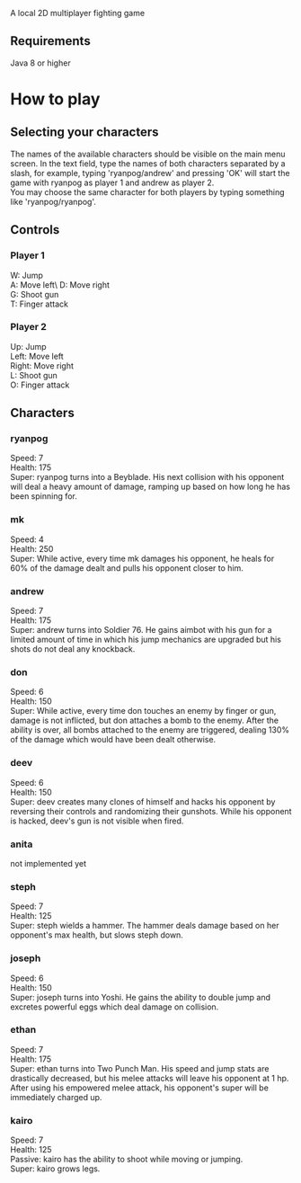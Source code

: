 A local 2D multiplayer fighting game

## Requirements

Java 8 or higher

# How to play

## Selecting your characters

The names of the available characters should be visible on the main menu screen. In the text field, type the names of both characters separated by a slash, for example, typing 'ryanpog/andrew' and pressing 'OK' will start the game with ryanpog as player 1 and andrew as player 2.\
You may choose the same character for both players by typing something like 'ryanpog/ryanpog'.

## Controls

### Player 1
W: Jump\
A: Move left\\
D: Move right\
G: Shoot gun\
T: Finger attack

### Player 2
Up: Jump\
Left: Move left\
Right: Move right\
L: Shoot gun\
O: Finger attack

## Characters

### ryanpog
Speed: 7\
Health: 175\
Super: ryanpog turns into a Beyblade. His next collision with his opponent will deal a heavy amount of damage, ramping up based on how long he has been spinning for.

### mk
Speed: 4\
Health: 250\
Super: While active, every time mk damages his opponent, he heals for 60% of the damage dealt and pulls his opponent closer to him.

### andrew
Speed: 7\
Health: 175\
Super: andrew turns into Soldier 76. He gains aimbot with his gun for a limited amount of time in which his jump mechanics are upgraded but his shots do not deal any knockback.

### don
Speed: 6\
Health: 150\
Super: While active, every time don touches an enemy by finger or gun, damage is not inflicted, but don attaches a bomb to the enemy. After the ability is over, all bombs attached to the enemy are triggered, dealing 130% of the damage which would have been dealt otherwise.

### deev
Speed: 6\
Health: 150\
Super: deev creates many clones of himself and hacks his opponent by reversing their controls and randomizing their gunshots. While his opponent is hacked, deev's gun is not visible when fired.

### anita
not implemented yet

### steph
Speed: 7\
Health: 125\
Super: steph wields a hammer. The hammer deals damage based on her opponent's max health, but slows steph down.

### joseph
Speed: 6\
Health: 150\
Super: joseph turns into Yoshi. He gains the ability to double jump and excretes powerful eggs which deal damage on collision.

### ethan
Speed: 7\
Health: 175\
Super: ethan turns into Two Punch Man. His speed and jump stats are drastically decreased, but his melee attacks will leave his opponent at 1 hp. After using his empowered melee attack, his opponent's super will be immediately charged up.

### kairo
Speed: 7\
Health: 125\
Passive: kairo has the ability to shoot while moving or jumping.\
Super: kairo grows legs. 